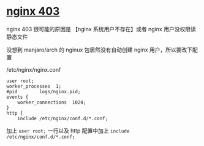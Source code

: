 # [nginx 403](/2022/04/nginx_403.md)

nginx 403 很可能的原因是 【nginx 系统用户不存在】或者 nginx 用户没权限读静态文件

没想到 manjaro/arch 的 nginux 包居然没有自动创建 nginx 用户，所以要改下配置

/etc/nginx/nginx.conf

```
user root;
worker_processes  1;
#pid        logs/nginx.pid;
events {
    worker_connections  1024;
}
http {
    include /etc/nginx/conf.d/*.conf;
```

加上 `user root;` 一行以及 http 配置中加上 `include /etc/nginx/conf.d/*.conf;`
